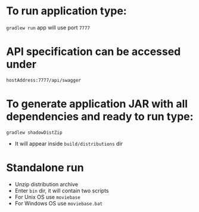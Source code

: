 # To run application type:
`gradlew run` app will use port `7777`

# API specification can be accessed under
`hostAddress:7777/api/swagger`

# To generate application JAR with all dependencies and ready to run type:
`gradlew shadowDistZip`

* It will appear inside `build/distributions` dir

# Standalone run
* Unzip distribution archive
* Enter `bin` dir, it will contain two scripts
* For Unix OS use `moviebase`
* For Windows OS use `moviebase.bat`